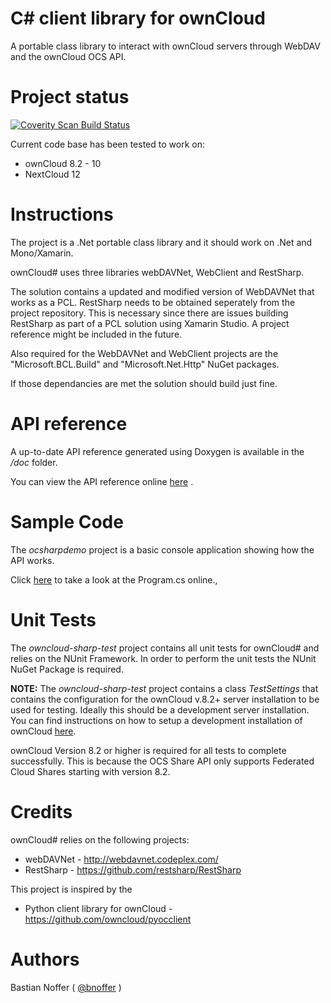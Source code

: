 ﻿C# client library for ownCloud
==============================

A portable class library to interact with ownCloud servers through WebDAV and the ownCloud OCS API.

Project status
==============

[![Coverity Scan Build Status](https://scan.coverity.com/projects/6488/badge.svg)](https://scan.coverity.com/projects/bnoffer-owncloud-sharp)

Current code base has been tested to work on:

* ownCloud 8.2 - 10
* NextCloud 12

Instructions
============

The project is a .Net portable class library and it should work on .Net and Mono/Xamarin.

ownCloud# uses three libraries webDAVNet, WebClient and RestSharp.

The solution contains a updated and modified version of WebDAVNet that works as a PCL. RestSharp needs to be obtained seperately from the project repository. This is necessary since there are issues building RestSharp as part of a PCL solution using Xamarin Studio. A project reference might be included in the future.

Also required for the WebDAVNet and WebClient projects are the "Microsoft.BCL.Build" and "Microsoft.Net.Http" NuGet packages.

If those dependancies are met the solution should build just fine.

API reference
=============

A up-to-date API reference generated using Doxygen is available in the */doc* folder.

You can view the API reference online [here](https://combinatronics.com/bnoffer/owncloud-sharp/master/doc/html/index.html) .

Sample Code
===========

The *ocsharpdemo* project is a basic console application showing how the API works.

Click [here](https://github.com/bnoffer/owncloud-sharp/blob/master/ocsharpdemo/Program.cs) to take a look at the Program.cs online.‚

Unit Tests
==========

The *owncloud-sharp-test* project contains all unit tests for ownCloud# and relies on the NUnit Framework. In order to perform the unit tests the NUnit NuGet Package is required.

**NOTE:** The *owncloud-sharp-test* project contains a class *TestSettings* that contains the configuration for the ownCloud v.8.2+ server installation to be used for testing. Ideally this should be a development server installation. You can find instructions on how to setup a development installation of ownCloud [here](https://doc.owncloud.org/server/8.2/developer_manual/general/devenv.html).

ownCloud Version 8.2 or higher is required for all tests to complete successfully. This is because the OCS Share API only supports Federated Cloud Shares starting with version 8.2.

Credits
=======

ownCloud# relies on the following projects:

* webDAVNet - http://webdavnet.codeplex.com/
* RestSharp - https://github.com/restsharp/RestSharp

This project is inspired by the

* Python client library for ownCloud - https://github.com/owncloud/pyocclient

Authors
=======

Bastian Noffer ( [@bnoffer](https://github.com/bnoffer) )